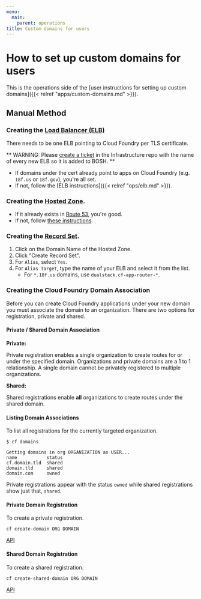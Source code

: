 ```yaml
---
menu:
  main:
    parent: operations
title: Custom domains for users
---
```


# How to set up custom domains for users

This is the operations side of the [user instructions for setting up custom domains]({{< relref "apps/custom-domains.md" >}}).

## Manual Method

### Creating the [Load Balancer (ELB)](http://aws.amazon.com/elasticloadbalancing/)
There needs to be one ELB pointing to Cloud Foundry per TLS certificate.

** WARNING: Please [create a ticket](https://github.com/18f/infrastructure/issues/new) in the Infrastructure repo with the name of every new ELB so it is added to BOSH. **

* If domains under the cert already point to apps on Cloud Foundry (e.g. `18f.us` or `18f.gov`), you're all set.
* If not, follow the [ELB instructions]({{< relref "ops/elb.md" >}}).

### Creating the [Hosted Zone](http://docs.aws.amazon.com/Route53/latest/DeveloperGuide/AboutHZWorkingWith.html).

* If it already exists in [Route 53](https://console.aws.amazon.com/route53/home?region=us-east-1#hosted-zones:), you're good.
* If not, follow [these instructions](https://github.com/18F/https#set-up-the-domain).

### Creating the [Record Set](http://docs.aws.amazon.com/Route53/latest/DeveloperGuide/rrsets-working-with.html).
1. Click on the Domain Name of the Hosted Zone.
1. Click "Create Record Set".
1. For `Alias`, select `Yes`.
1. For `Alias Target`, type the name of your ELB and select it from the list.
    * For `*.18f.us` domains, use `dualstack.cf-app-router-*`.
    
### Creating the Cloud Foundry Domain Association

Before you can create Cloud Foundry applications under your new domain you must associate the domain to an organization. There are two options for registration, private and shared.

#### Private / Shared Domain Association

**Private:**

Private registration enables a single organization to create routes for or under the specified domain. Organizations and private domains are a 1 to 1 relationship. A single domain cannot be privately registered to multiple organizations.

**Shared:**

Shared registrations enable **all** organizations to create routes under the shared domain.

#### Listing Domain Associations

To list all registrations for the currently targeted organization.

	$ cf domains

	Getting domains in org ORGANIZATION as USER...
	name           status
	cf.domain.tld  shared
	domain.tld     shared
	domain.com     owned

Private registrations appear with the status `owned` while shared registrations show just that, `shared`.

#### Private Domain Registration

To create a private registration.

	cf create-domain ORG DOMAIN

[API](http://apidocs.cloudfoundry.org/206/private_domains/create_a_private_domain_owned_by_the_given_organization.html)

#### Shared Domain Registration

To create a shared registration.

	cf create-shared-domain ORG DOMAIN

[API](http://apidocs.cloudfoundry.org/206/shared_domains/create_a_shared_domain.html)
